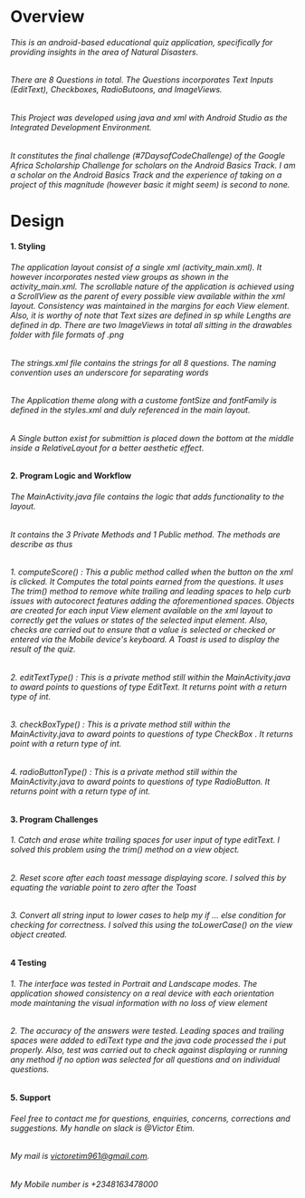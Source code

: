 # Overview
###### This is an android-based educational quiz application, specifically for providing insights in the area of Natural Disasters.
###### There are 8 Questions in total. The Questions incorporates Text Inputs (EditText), Checkboxes, RadioButoons, and ImageViews.
###### This Project was developed using java and xml with Android Studio as the Integrated Development Environment.
###### It constitutes the final challenge (#7DaysofCodeChallenge) of the Google Africa Scholarship Challenge for scholars on the Android Basics Track. I am a scholar on the Android Basics Track and the experience of taking on a project of this magnitude (however basic it might seem) is second to none.
# Design
#### 1. Styling
###### The application layout consist of a single xml (_activity_main.xml_). It however incorporates nested view groups as shown in the _activity_main.xml_. The scrollable nature of the application is achieved using a ScrollView as the parent of every possible view available within the xml layout. Consistency was maintained in the margins for each View element. Also, it is worthy of note that Text sizes are defined in sp while Lengths are defined in dp. There are two ImageViews in total all sitting in the _drawables_ folder with file formats of _.png_
###### The _strings.xml_ file contains the strings for all 8 questions. The naming convention uses an underscore for separating words
###### The Application theme along with a custome fontSize and fontFamily is defined in the _styles.xml_ and duly referenced in the main layout. 
###### A Single button exist for submittion is placed down the bottom at the middle inside a RelativeLayout for a better aesthetic effect.
#### 2. Program Logic and Workflow
###### The _MainActivity.java_ file contains the logic that adds functionality to the layout.
###### It contains the 3 Private Methods and 1 Public method. The methods are describe as thus
###### 1. *computeScore()* : This a public method called when the button on the xml is clicked. It Computes the total points earned from the questions. It uses The _trim()_ method to remove white trailing and leading spaces to help curb issues with autocorect features adding the aforementioned spaces. Objects are created for each input View element available on the xml layout to correctly get the values or states of the selected input element. Also, checks are carried out to ensure that a value is selected or checked or entered via the Mobile device's keyboard. A _Toast_ is used to display the result of the quiz.
###### 2. *editTextType()* : This is a private method still within the _MainActivity.java_ to award points to questions of type _EditText_. It returns _point_ with a return type of _int_.
###### 3. *checkBoxType()* : This is a private method still within the _MainActivity.java_ to award points to questions of type _CheckBox_ . It returns _point_ with a return type of _int_.
###### 4. *radioButtonType()* : This is a private method still within the _MainActivity.java_ to award points to questions of type _RadioButton_. It returns _point_ with a return type of _int_.
#### 3. Program Challenges
###### 1. Catch and erase white trailing spaces for user input of type _editText_. I solved this problem using the _trim()_ method on a view object.
###### 2. Reset score after each toast message displaying score. I solved this by equating the variable _point_ to zero after the _Toast_
###### 3. Convert all string input to lower cases to help my _if ... else_ condition for checking for correctness. I solved this using the  _toLowerCase()_ on the view object created.
#### 4 Testing
###### 1. The interface was tested in Portrait and Landscape modes. The application showed consistency on a real device with each orientation mode maintaning the visual information with no loss of view element
###### 2. The accuracy of the answers were tested. Leading spaces and trailing spaces were added to _ediText_ type and the java code processed the i put properly. Also, test was carried out to check against displaying or running any method if no option was selected for all questions and on individual questions.
#### 5. Support
###### Feel free to contact me for questions, enquiries, concerns, corrections and suggestions. My handle on slack is *@Victor Etim*.
###### My mail is victoretim961@gmail.com.
###### My Mobile number is +2348163478000


